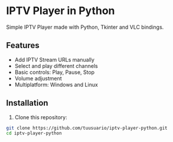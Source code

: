 # IPTV Player in Python

Simple IPTV Player made with Python, Tkinter and VLC bindings.

## Features

- Add IPTV Stream URLs manually
- Select and play different channels
- Basic controls: Play, Pause, Stop
- Volume adjustment
- Multiplatform: Windows and Linux

## Installation

1. Clone this repository:

```bash
git clone https://github.com/tuusuario/iptv-player-python.git
cd iptv-player-python
